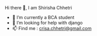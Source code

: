  Hi there 👋,   I am Shirisha Chhetri
 
- 🔭 I’m currently a BCA student
- 🤔 I’m looking for help with django
- 📫 Find me : crisa.chhetri@gmail.com
